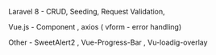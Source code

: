 Laravel 8 - CRUD, Seeding, Request Validation, 

Vue.js - Component , axios ( vform - error handling) 

Other - SweetAlert2 , Vue-Progress-Bar , Vu-loadig-overlay

